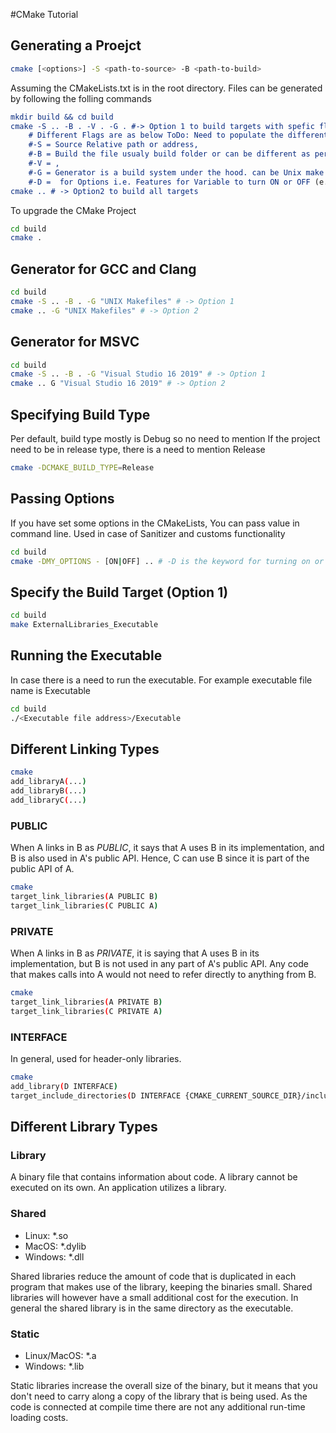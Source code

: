 #CMake Tutorial
## Generating a Proejct
```bash
cmake [<options>] -S <path-to-source> -B <path-to-build>
```

Assuming the CMakeLists.txt is in the root directory. Files can be generated by following the folling commands
```cmake
mkdir build && cd build
cmake -S .. -B . -V . -G . #-> Option 1 to build targets with spefic flags
    # Different Flags are as below ToDo: Need to populate the different flags and their meaning
    #-S = Source Relative path or address,
    #-B = Build the file usualy build folder or can be different as per need,
    #-V = ,
    #-G = Generator is a build system under the hood. can be Unix make file or Visual Studio 16 version compiler tool chain,
    #-D =  for Options i.e. Features for Variable to turn ON or OFF (e.g. If you dont want to Turn the compilation OFF and dont include the main.cpp) Other options are build type.
cmake .. # -> Option2 to build all targets
```

To upgrade the CMake Project
```bash
cd build
cmake .
```

## Generator for GCC and Clang

```bash
cd build
cmake -S .. -B . -G "UNIX Makefiles" # -> Option 1
cmake .. -G "UNIX Makefiles" # -> Option 2
```

## Generator for MSVC

```bash
cd build
cmake -S .. -B . -G "Visual Studio 16 2019" # -> Option 1
cmake .. G "Visual Studio 16 2019" # -> Option 2
```

## Specifying Build Type
Per default, build type mostly is Debug so no need to mention
If the project need to be in release type, there is a need to mention Release
```bash
cmake -DCMAKE_BUILD_TYPE=Release
```

## Passing Options

If you have set some options in the CMakeLists, You can pass value in command line. Used in case of Sanitizer and customs functionality

```bash
cd build
cmake -DMY_OPTIONS - [ON|OFF] .. # -D is the keyword for turning on or off the options or variables
```

## Specify the Build Target (Option 1)

```bash
cd build
make ExternalLibraries_Executable
```

## Running the Executable

In case there is a need to run the executable. For example executable file name is Executable

```bash
cd build
./<Executable file address>/Executable
```

## Different Linking Types

```bash
cmake
add_libraryA(...)
add_libraryB(...)
add_libraryC(...)
```

### PUBLIC
When A links in B as *PUBLIC*, it says that A uses B in its implementation, and B is also used in A's public API. Hence, C can use B since it is part of the public API of A.
```bash
cmake
target_link_libraries(A PUBLIC B)
target_link_libraries(C PUBLIC A)
```

### PRIVATE
When A links in B as *PRIVATE*, it is saying that A uses B in its implementation, but B is not used in any part of A's public API. Any code that makes calls into A would not need to refer directly to anything from B.
```bash 
cmake
target_link_libraries(A PRIVATE B)
target_link_libraries(C PRIVATE A)
```

### INTERFACE
In general, used for header-only libraries.

```bash
cmake
add_library(D INTERFACE)
target_include_directories(D INTERFACE {CMAKE_CURRENT_SOURCE_DIR}/include)
```

## Different Library Types

### Library

A binary file that contains information about code.
A library cannot be executed on its own.
An application utilizes a library.

### Shared

- Linux: *.so
- MacOS: *.dylib
- Windows: *.dll

Shared libraries reduce the amount of code that is duplicated in each program that makes use of the library, keeping the binaries small.
Shared libraries will however have a small additional cost for the execution.
In general the shared library is in the same directory as the executable.

### Static

- Linux/MacOS: *.a
- Windows: *.lib

Static libraries increase the overall size of the binary, but it means that you don't need to carry along a copy of the library that is being used.
As the code is connected at compile time there are not any additional run-time loading costs.
